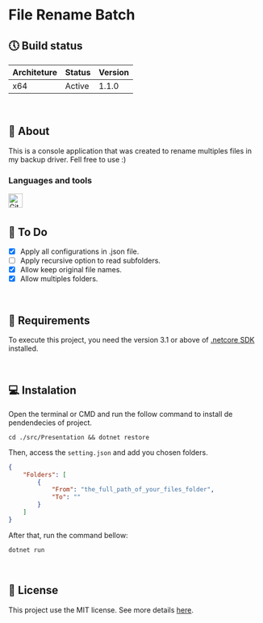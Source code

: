 # File Rename Batch

## 🕔 Build status

| Architeture | Status | Version |
|-------------|--------|---------|
| x64         | Active | 1.1.0   |

<br>

## 📝 About

This is a console application that was created to rename multiples 
files in my backup driver. Fell free to use :)


### Languages and tools

<img align="left" alt="Git" width="28px" src="https://cdn.worldvectorlogo.com/logos/git-icon.svg"/>

<br>
<br>

## 🚀 To Do

- [x] Apply all configurations in .json file.
- [ ] Apply recursive option to read subfolders.
- [x] Allow keep original file names.
- [x] Allow multiples folders.

<br>

## 📃 Requirements

To execute this project, you need the version 3.1 or above of [.netcore SDK](https://dotnet.microsoft.com/download) installed.

<br>

## 💻 Instalation

Open the terminal or CMD and run the follow command to install de pendendecies of project.

``` terminal
cd ./src/Presentation && dotnet restore
```

Then, access the ```setting.json``` and add you chosen folders.

```` json
{
    "Folders": [
        {
            "From": "the_full_path_of_your_files_folder",
            "To": ""
        }
    ]
}
````

After that, run the command bellow:

``` terminal
dotnet run
```

 <br>
  
## 📑 License

This project use the MIT license. See more details [here](LICENCE).
